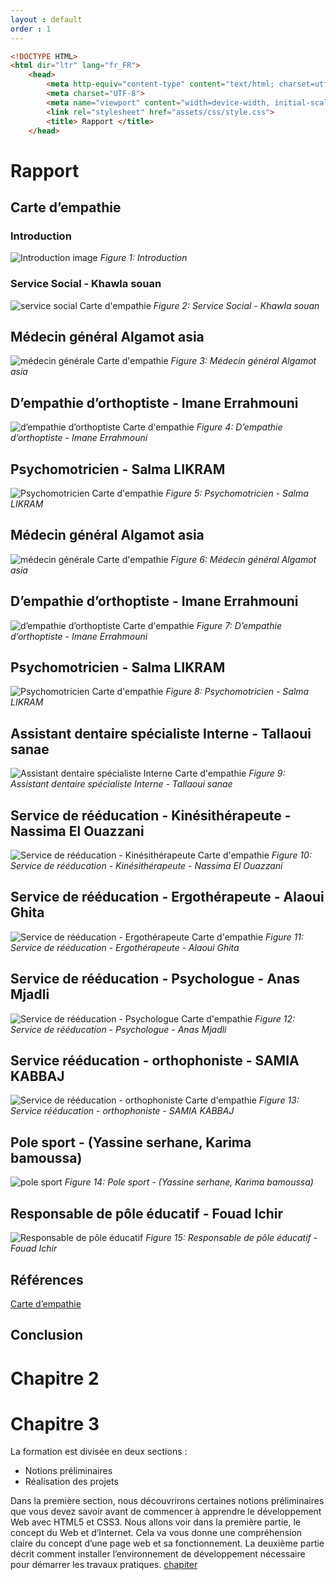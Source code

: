 ```yaml
---
layout : default
order : 1
---
```



```html
<!DOCTYPE HTML>
<html dir="ltr" lang="fr_FR">
    <head>
        <meta http-equiv="content-type" content="text/html; charset=utf-8" />
        <meta charset="UTF-8">
        <meta name="viewport" content="width=device-width, initial-scale=1">
        <link rel="stylesheet" href="assets/css/style.css">
        <title> Rapport </title>
    </head>
```
# Rapport

## Carte d’empathie


### Introduction

![Introduction image](assets/images/Introduction.jpg)
*Figure 1: Introduction*

### Service Social - Khawla souan

![service social Carte d'empathie](assets/images/service-social.png)
*Figure 2: Service Social - Khawla souan*
## Médecin général Algamot asia

![médecin générale Carte d'empathie](assets/images/médecin-générale.png)
*Figure 3: Médecin général Algamot asia*

## D’empathie d’orthoptiste - Imane Errahmouni

![d’empathie d’orthoptiste Carte d'empathie](assets/images/d’empathie-d’orthoptiste.png)
*Figure 4: D’empathie d’orthoptiste - Imane Errahmouni*

## Psychomotricien - Salma LIKRAM

![Psychomotricien Carte d'empathie](assets/images/psychomotricien.png)
*Figure 5: Psychomotricien - Salma LIKRAM*

## Médecin général Algamot asia

![médecin générale Carte d'empathie](assets/images/médecin-générale.png)
*Figure 6: Médecin général Algamot asia*

## D’empathie d’orthoptiste - Imane Errahmouni

![d’empathie d’orthoptiste Carte d'empathie](assets/images/d’empathie-d’orthoptiste.png)
*Figure 7: D’empathie d’orthoptiste - Imane Errahmouni*

## Psychomotricien - Salma LIKRAM

![Psychomotricien Carte d'empathie](assets/images/Psychomotricien.png)
*Figure 8: Psychomotricien - Salma LIKRAM*

## Assistant dentaire spécialiste Interne - Tallaoui sanae

![Assistant dentaire spécialiste Interne Carte d'empathie](assets/images/assistant-dentaire-spécialiste-Interne.png)
*Figure 9: Assistant dentaire spécialiste Interne - Tallaoui sanae*

## Service de rééducation - Kinésithérapeute - Nassima El Ouazzani

![Service de rééducation - Kinésithérapeute  Carte d'empathie](assets/images/Service-de-rééducation-Kinésithérapeute.png)
*Figure 10: Service de rééducation - Kinésithérapeute - Nassima El Ouazzani*



## Service de rééducation - Ergothérapeute - Alaoui Ghita

![Service de rééducation - Ergothérapeute Carte d'empathie](assets/images/Servicederééducation-Ergothérapeute.png)
*Figure 11: Service de rééducation - Ergothérapeute - Alaoui Ghita*

## Service de rééducation - Psychologue - Anas Mjadli

![Service de rééducation - Psychologue Carte d'empathie](assets/images/Service-de-rééducation-Psychologue.png)
*Figure 12: Service de rééducation - Psychologue - Anas Mjadli*

## Service rééducation - orthophoniste - SAMIA KABBAJ

![Service de rééducation - orthophoniste Carte d'empathie](assets/images/Service%20rééducation-orthophoniste.png)
*Figure 13: Service rééducation - orthophoniste - SAMIA KABBAJ*

## Pole sport - (Yassine serhane, Karima bamoussa)

![pole sport](assets/images/pole-sport.png)
*Figure 14: Pole sport - (Yassine serhane, Karima bamoussa)*

## Responsable de pôle éducatif - Fouad Ichir

![Responsable de pôle éducatif](assets/images/Responsable-de-pôle-éducatif.png)
*Figure 15: Responsable de pôle éducatif - Fouad Ichir*

## Références

[Carte d’empathie](https://docs.google.com/presentation/d/1WkibTkxVvAtEwSUtbnktpjZTRztYOJby6Cckc1bsjlg/edit)

## Conclusion

# Chapitre 2

# Chapitre 3

La formation est divisée en deux sections :

- Notions préliminaires
- Réalisation des projets

Dans la première section, nous découvrirons certaines notions préliminaires que vous devez savoir avant de commencer à apprendre le développement Web avec HTML5 et CSS3. Nous allons voir dans la première partie,  le concept du Web et d’Internet. Cela va vous donne une compréhension claire du concept d’une page web et sa fonctionnement. La deuxième partie décrit comment installer l’environnement de développement nécessaire pour démarrer les travaux pratiques.
[chapiter](./chapiter1.md)
